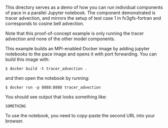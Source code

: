 This directory serves as a demo of how you can run individual components of pace in a parallel Jupyter notebook. The component demonstrated is tracer advection, and mirrors the setup of test case 1 in fv3gfs-fortran and corresponds to cosine bell advection. 

Note that this proof-of-concept example is only running the tracer advection and none of the other model components.

This example builds an MPI-enabled Docker image by adding jupyter notebooks to the pace image and opens it with port forwarding. You can build this image with:
```
$ docker build -t tracer_advection .
```
and then open the notebook by running:
```
$ docker run -p 8888:8888 tracer_advection
```

You should see output that looks something like:
```
SOMETHING
```

To use the notebook, you need to copy-paste the second URL into your browser.
